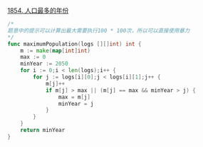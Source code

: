 [1854. 人口最多的年份](https://leetcode-cn.com/problems/maximum-population-year/)
```go
/*
题意中的提示可以计算出最大需要执行100 * 100次，所以可以直接使用暴力
*/
func maximumPopulation(logs [][]int) int {
    m := make(map[int]int)
    max := 0
    minYear := 2050
    for i := 0;i < len(logs);i++ {
        for j := logs[i][0];j < logs[i][1];j++ {
            m[j]++
            if m[j] > max || (m[j] == max && minYear > j) {
                max = m[j]
                minYear = j
            }
        }
    }
    return minYear
}
```